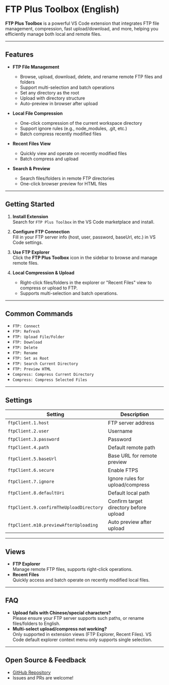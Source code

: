# FTP Plus Toolbox (English)

**FTP Plus Toolbox** is a powerful VS Code extension that integrates FTP file management, compression, fast upload/download, and more, helping you efficiently manage both local and remote files.

---

## Features

- **FTP File Management**
  - Browse, upload, download, delete, and rename remote FTP files and folders
  - Support multi-selection and batch operations
  - Set any directory as the root
  - Upload with directory structure
  - Auto-preview in browser after upload

- **Local File Compression**
  - One-click compression of the current workspace directory
  - Support ignore rules (e.g., node_modules, .git, etc.)
  - Batch compress recently modified files

- **Recent Files View**
  - Quickly view and operate on recently modified files
  - Batch compress and upload

- **Search & Preview**
  - Search files/folders in remote FTP directories
  - One-click browser preview for HTML files

---

## Getting Started

1. **Install Extension**  
   Search for `FTP Plus Toolbox` in the VS Code marketplace and install.

2. **Configure FTP Connection**  
   Fill in your FTP server info (host, user, password, baseUrl, etc.) in VS Code settings.

3. **Use FTP Explorer**  
   Click the **FTP Plus Toolbox** icon in the sidebar to browse and manage remote files.

4. **Local Compression & Upload**  
   - Right-click files/folders in the explorer or "Recent Files" view to compress or upload to FTP.
   - Supports multi-selection and batch operations.

---

## Common Commands

- `FTP: Connect`
- `FTP: Refresh`
- `FTP: Upload File/Folder`
- `FTP: Download`
- `FTP: Delete`
- `FTP: Rename`
- `FTP: Set as Root`
- `FTP: Search Current Directory`
- `FTP: Preview HTML`
- `Compress: Compress Current Directory`
- `Compress: Compress Selected Files`

---

## Settings

| Setting | Description |
| ------- | ----------- |
| `ftpClient.1.host` | FTP server address |
| `ftpClient.2.user` | Username |
| `ftpClient.3.password` | Password |
| `ftpClient.4.path` | Default remote path |
| `ftpClient.5.baseUrl` | Base URL for remote preview |
| `ftpClient.6.secure` | Enable FTPS |
| `ftpClient.7.ignore` | Ignore rules for upload/compress |
| `ftpClient.8.defaultUri` | Default local path |
| `ftpClient.9.confirmTheUploadDirectory` | Confirm target directory before upload |
| `ftpClient.m10.previewAfterUploading` | Auto preview after upload |

---

## Views

- **FTP Explorer**  
  Manage remote FTP files, supports right-click operations.
- **Recent Files**  
  Quickly access and batch operate on recently modified local files.

---

## FAQ

- **Upload fails with Chinese/special characters?**  
  Please ensure your FTP server supports such paths, or rename files/folders to English.
- **Multi-select upload/compress not working?**  
  Only supported in extension views (FTP Explorer, Recent Files). VS Code default explorer context menu only supports single selection.

---

## Open Source & Feedback

- [GitHub Repository](https://github.com/wufan123/vs-ex-ftp)
- Issues and PRs are welcome!